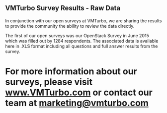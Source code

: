 ## VMTurbo Survey Results - Raw Data
#### 
In conjunction with our open surveys at VMTurbo, we are sharing the results to provide the community the ability to review the data directly. 

The first of our open surveys was our OpenStack Survey in June 2015 which was filled out by 1284 respondents.  The associated data is available here in .XLS format including all questions and full answer results from the survey.

# For more information about our surveys, please visit www.VMTurbo.com or contact our team at marketing@vmturbo.com
